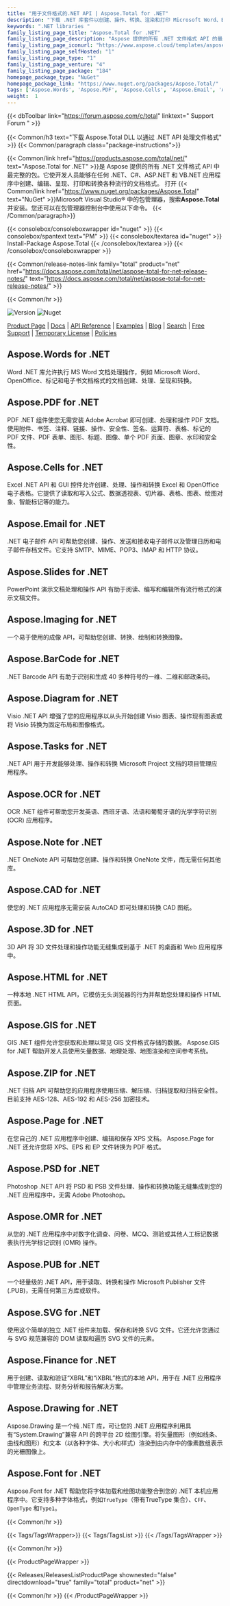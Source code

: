 ```yaml
---
title: "用于文件格式的.NET API | Aspose.Total for .NET"
description: "下载 .NET 库套件以创建、操作、转换、渲染和打印 Microsoft Word、Excel、PowerPoint、Outlook、Publisher、Visio、Project 和 OneNote 文件。软件包还包括适用于 PDF、Photoshop、CAD、GIS 和 3D 文件格式的 API，以及适用于条形码、OCR 和 OMR 的 API。"
keywords: ".NET libraries "
family_listing_page_title: "Aspose.Total for .NET"
family_listing_page_description: "Aspose 提供的所有 .NET 文件格式 API 的最完整包。它使开发人员能够在各种文档、电子表格、演示文稿、绘图、CAD、3D、图像和许多其他流行的文件格式之间创建、编辑、渲染、打印和转换。 Aspose.Total for .NET 支持 .NET 框架、.NET Standard、Mono、Xamarin 平台，并可通过 COM Interop 与其他技术一起使用。"
family_listing_page_iconurl: "https://www.aspose.cloud/templates/aspose/App_Themes/V3/images/total/272x272/aspose_total-for-net-min.png"
family_listing_page_selfHosted: "1"
family_listing_page_type: "1"
family_listing_page_venture: "4"
family_listing_page_package: "184"
homepage_package_type: "NuGet"
homepage_package_link: "https://www.nuget.org/packages/Aspose.Total/"
tags: ['Aspose.Words', 'Aspose.PDF', 'Aspose.Cells', 'Aspose.Email', 'Aspose.Slides', 'Aspose.Imaging', 'Aspose.BarCode', 'Aspose.Diagram', 'Aspose.Tasks', 'Aspose.OCR', 'Aspose.Note', 'Aspose.CAD', 'Aspose.3D', 'Aspose.HTML', 'Aspose.GIS', 'Aspose.ZIP', 'Aspose.Page', 'Aspose.PSD', 'Aspose.OMR', 'Aspose.PUB', 'Aspose.SVG', 'Aspose.Finance', 'Aspose.Drawing', 'Aspose.Font', 'Aspose.TeX', 'Aspose.Total', 'Aspose', 'Conholdate', 'Conholdate.Total']
weight:  1
---
```


{{< dbToolbar link="https://forum.aspose.com/c/total" linktext=" Support Forum " >}}

{{< Common/h3 text="下载 Aspose.Total DLL 以通过 .NET API 处理文件格式"  >}}
{{< Common/paragraph class="package-instructions">}}

{{< Common/link href="https://products.aspose.com/total/net/" text="Aspose.Total for .NET"  >}}是 Aspose 提供的所有 .NET 文件格式 API 中最完整的包。它使开发人员能够在任何 .NET、C#、ASP.NET 和 VB.NET 应用程序中创建、编辑、呈现、打印和转换各种流行的文档格式。
打开
{{< Common/link href="https://www.nuget.org/packages/Aspose.Total" text="NuGet"  >}}Microsoft Visual Studio® 中的包管理器，搜索<b>Aspose.Total</b>并安装。您还可以在包管理器控制台中使用以下命令。
{{< /Common/paragraph>}}

{{< consolebox/consoleboxwrapper id="nuget" >}}
   {{< consolebox/spantext text="PM" >}}
   {{< consolebox/textarea id="nuget" >}} Install-Package Aspose.Total {{< /consolebox/textarea >}}
{{< /consolebox/consoleboxwrapper >}}

{{< Common/release-notes-link family="total" product="net" href="https://docs.aspose.com/total/net/aspose-total-for-net-release-notes/" text="https://docs.aspose.com/total/net/aspose-total-for-net-release-notes/"  >}}

{{< Common/hr >}}

![Version](https://img.shields.io/nuget/v/Aspose.Total) ![Nuget](https://img.shields.io/nuget/dt/Aspose.Total?label=nuget%20downloads)

[Product Page](https://products.aspose.com/total/net/) | [Docs](https://docs.aspose.com/total/net/) | [API Reference](https://reference.aspose.com/) | [Examples](http://aspose.github.io) | [Blog](https://blog.aspose.com/category/total/) | [Search](https://search.aspose.com/) | [Free Support](https://forum.aspose.com/) | [Temporary License](https://purchase.aspose.com/temporary-license) | [Policies](https://purchase.aspose.com/policies)

## Aspose.Words for .NET

Word .NET 库允许执行 MS Word 文档处理操作，例如 Microsoft Word、OpenOffice、标记和电子书文档格式的文档创建、处理、呈现和转换。

## Aspose.PDF for .NET

PDF .NET 组件使您无需安装 Adobe Acrobat 即可创建、处理和操作 PDF 文档。使用附件、书签、注释、链接、操作、安全性、签名、运算符、表格、标记的 PDF 文件、PDF 表单、图形、标题、图像、单个 PDF 页面、图章、水印和安全性。

## Aspose.Cells for .NET

Excel .NET API 和 GUI 控件允许创建、处理、操作和转换 Excel 和 OpenOffice 电子表格。它提供了读取和写入公式、数据透视表、切片器、表格、图表、绘图对象、智能标记等的能力。

## Aspose.Email for .NET

.NET 电子邮件 API 可帮助您创建、操作、发送和接收电子邮件以及管理日历和电子邮件存档文件。它支持 SMTP、MIME、POP3、IMAP 和 HTTP 协议。

## Aspose.Slides for .NET

PowerPoint 演示文稿处理和操作 API 有助于阅读、编写和编辑所有流行格式的演示文稿文件。

## Aspose.Imaging for .NET

一个易于使用的成像 API，可帮助您创建、转换、绘制和转换图像。

## Aspose.BarCode for .NET

.NET Barcode API 有助于识别和生成 40 多种符号的一维、二维和邮政条码。

## Aspose.Diagram for .NET

Visio .NET API 增强了您的应用程序以从头开始创建 Visio 图表、操作现有图表或将 Visio 转换为固定布局和图像格式。

## Aspose.Tasks for .NET

.NET API 用于开发能够处理、操作和转换 Microsoft Project 文档的项目管理应用程序。

## Aspose.OCR for .NET

OCR .NET 组件可帮助您开发英语、西班牙语、法语和葡萄牙语的光学字符识别 (OCR) 应用程序。

## Aspose.Note for .NET

.NET OneNote API 可帮助您创建、操作和转换 OneNote 文件，而无需任何其他库。

## Aspose.CAD for .NET

使您的 .NET 应用程序无需安装 AutoCAD 即可处理和转换 CAD 图纸。

## Aspose.3D for .NET

3D API 将 3D 文件处理和操作功能无缝集成到基于 .NET 的桌面和 Web 应用程序中。

## Aspose.HTML for .NET

一种本地 .NET HTML API，它模仿无头浏览器的行为并帮助您处理和操作 HTML 页面。

## Aspose.GIS for .NET

GIS .NET 组件允许您获取和处理以常见 GIS 文件格式存储的数据。 Aspose.GIS for .NET 帮助开发人员使用矢量数据、地理处理、地图渲染和空间参考系统。

## Aspose.ZIP for .NET

.NET 归档 API 可帮助您的应用程序使用压缩、解压缩、归档提取和归档安全性。目前支持 AES-128、AES-192 和 AES-256 加密技术。

## Aspose.Page for .NET

在您自己的 .NET 应用程序中创建、编辑和保存 XPS 文档。 Aspose.Page for .NET 还允许您将 XPS、EPS 和 EP 文件转换为 PDF 格式。

## Aspose.PSD for .NET

Photoshop .NET API 将 PSD 和 PSB 文件处理、操作和转换功能无缝集成到您的 .NET 应用程序中，无需 Adobe Photoshop。

## Aspose.OMR for .NET

从您的 .NET 应用程序中对数字化调查、问卷、MCQ、测验或其他人工标记数据表执行光学标记识别 (OMR) 操作。

## Aspose.PUB for .NET

一个轻量级的 .NET API，用于读取、转换和操作 Microsoft Publisher 文件 (.PUB)，无需任何第三方库或软件。

## Aspose.SVG for .NET

使用这个简单的独立 .NET 组件来加载、保存和转换 SVG 文件。它还允许您通过与 SVG 规范兼容的 DOM 读取和遍历 SVG 文件的元素。

## Aspose.Finance for .NET

用于创建、读取和验证“XBRL”和“iXBRL”格式的本地 API，用于在 .NET 应用程序中管理业务流程、财务分析和报告解决方案。

## Aspose.Drawing for .NET

Aspose.Drawing 是一个纯 .NET 库，可让您的 .NET 应用程序利用具有“System.Drawing”兼容 API 的跨平台 2D 绘图引擎。将矢量图形（例如线条、曲线和图形）和文本（以各种字体、大小和样式）渲染到由内存中的像素数组表示的光栅图像上。

## Aspose.Font for .NET

Aspose.Font for .NET 帮助您将字体加载和绘图功能整合到您的 .NET 本机应用程序中。它支持多种字体格式，例如`TrueType`（带有TrueType 集合）、`CFF`、`OpenType` 和`Type1`。

{{< Common/hr >}}

{{< Tags/TagsWrapper>}}
 {{< Tags/TagsList >}}
{{< /Tags/TagsWrapper >}}

{{< Common/hr >}}

{{< ProductPageWrapper >}}
<!-- ReleasesListProductPage-->
   {{< Releases/ReleasesListProductPage shownested="false"  directdownload="true" family="total" product="net" >}}
<!-- /ReleasesListProductPage-->
{{< Common/hr >}}
{{< /ProductPageWrapper >}}


